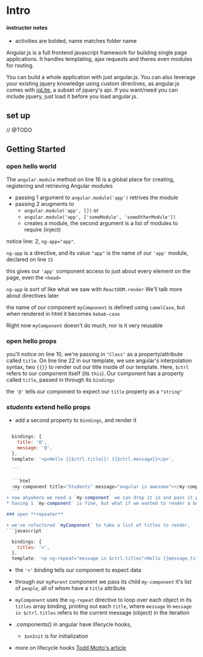 # Intro

#### instructor notes
 + activities are bolded, name matches folder name

Angular.js is a full frontend javascript framework for building single page applications. It handles templating, ajax requests and theres even modules for routing.

You can build a whole application with just angular.js. You can also leverage your existing jquery knowledge using custom directives, as angular.js comes with [jqLite](https://docs.angularjs.org/api/ng/function/angular.element), a subset of jquery's api. If you want/need you can include jquery, just load it before you load angular.js.


## set up
  // @TODO


## Getting Started

### open **hello world**

  The `angular.module` method on line 16 is a global place for creating, registering and retrieving Angular modules

  + passing 1 argument to `angular.module('app')` retrives the module
  + passing 2 arugments to
    + `angular.module('app', [])` or
    + `angular.module('app', ['someModule', 'someOtherModule'])`
    + creates a module, the second argument is a list of modules to require (inject)

  notice line: 2, `ng-app="app"`.

  `ng-app` is a directive, and its value `"app"` is the name of our `'app'` module, declared on line `15`

  this gives our `'app'` component access to just about every element on the page, even the `<head>`

  `ng-app` is sort of like what we saw with `ReactDOM.render`
  We'll talk more about directives later

  the name of our component `myComponent` is defined using `camelCase`, but when rendered in html it becomes `kebab-case`

  Right now `myComponent` doesn't do much, nor is it very reusable

### open **hello props**

  you'll notice on line 10, we're passing in `"Class"` as a property/attribute called `title`. On line line 22 in our template, we use angular's interpolation syntax, two `{{}}` to render out our title inside of our template. Here, `$ctrl` refers to our component itself (its `this`). Our component has a property called `title`, passed in through its `bindings`

  the `'@'` tells our component to expect  our `title` property as a `"string"`


### *students* extend **hello props**

  + add a second property to `bindings`, and render it
  ```javascript

    bindings: {
      title: '@',
      message: '@',
    },
    template: '<p>Hello {{$ctrl.title}}! {{$ctrl.message}}</p>',

    ```

    ```html
    <my-component title="Students" message="angular is awesome"></my-component>
    ```
  + now anywhere we need a `my-component` we can drop it in and pass it props
  * having 1 `my-component` is fine, but what if we wanted to render a bunch of them, and not manually copy paste them. useful for rendering arrays of data

### open **repeater**

  + we've refactored `myComponent` to take a list of titles to render,
  ```javascript

    bindings: {
      titles: '<',
    },
    template: '<p ng-repeat="message in $ctrl.titles">Hello {{message.title}}!</p>',

  ```
  + the `'<'` binding tells our component to expect data
  + through our `myParent` component we pass its child `my-component` it's list of `people`, all of whom have a `title` attribute

  + `myComponent` uses the `ng-repeat` directive to loop over each object in its `titles` array binding, printing out each `title`, where `message` in `message in $ctrl.titles` refers to the current message (object) in the iteration

  + .components() in angular have lifecycle hooks,
    + `$onInit` is for initialization

  + more on lifecycle hooks [Todd Motto's article](https://toddmotto.com/angular-1-5-lifecycle-hooks)
